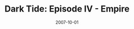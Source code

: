 ---
mission_id: dtide4
slug: "dark-tide-episode-iv-empire"
editorsChoice:
title: "Dark Tide: Episode IV - Empire"
authors: 
    - "Barry Brien"
    - "Patrick Haslow"
    - "Matthew Hallaron"
date: 2007-10-01
filename: "dtide4.zip"
description: "It is a time of great danger for Kyle Katarn. Having just espaced the INVISOR he makes his way into the heart of the Empire. His friend and co-pilot Jan Ors has been taken to a secret location somewhere in the Imperial Capitol. In order to find her Kyle must evade the legions of imperial forces and locate the shady information dealer TELL TRESSING. But little does Kyle know that another, more sinister element is about to make it's presence felt..."
cover:
levelReplaced: GROMAS
difficulty: yes
bm:	yes
fme: yes
wax: yes
three_do: yes
voc: yes
gmd: no
vue: yes
lfd: yes
base: "New level from scratch" 
editors: "Dark Forge 1.2, WDFUSE"

---